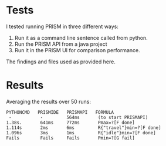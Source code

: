 # Tests
I tested running PRISM in three different ways:
1) Run it as a command line sentence called from python.
2) Run the PRISM API from a java project
3) Run it in the PRISM UI for comparison performance.

The findings and files used as provided here.

# Results
Averaging the results over 50 runs:
```
PYTHONCMD   PRISMIDE   PRISMAPI   FORMULA
 -           -         564ms       (to start PRISMAPI)
1.38s.       641ms     772ms       Pmax=?[F done]
1.114s       2ms       6ms         R{"travel"}min=?[F done]
1.096s       3ms       1ms         R{"idle"}min=?[F done]
Fails        Fails     Fails       Pmin=?[G fail]
```
